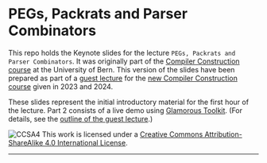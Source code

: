 # PEGs, Packrats and Parser Combinators

This repo holds the Keynote slides for the lecture `PEGs, Packrats and Parser Combinators`.
It was originally part of the [Compiler Construction course](https://github.com/onierstrasz/course-compiler-construction) at the University of Bern.
This version of the slides have been prepared as part of a [guest lecture](https://www.oscar.nierstrasz.org/teaching/2023-04-06-PEGs) for the [new Compiler Construction course](https://seg.inf.unibe.ch/teaching/current/cc/) given in 2023 and 2024.

These slides represent the initial introductory material for the first hour of the lecture.
Part 2 consists of a live demo using [Glamorous Toolkit](https://gtoolkit.com).
(For details, see the [outline of the guest lecture](https://www.oscar.nierstrasz.org/teaching/2023-04-06-PEGs).)


![CCSA4](https://licensebuttons.net/l/by-sa/3.0/88x31.png)
This work is licensed under a [Creative Commons Attribution-ShareAlike 4.0 International License](http://creativecommons.org/licenses/by-sa/4.0/).

---
